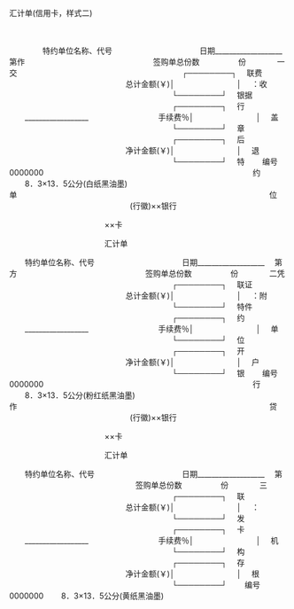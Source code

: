 



汇计单(信用卡，样式二)



 

　　


　　
　　特约单位名称、代号　　　　　　　　　　　 日期___________________　 第作
　　　　　　　　　　　　　　　　 签购单总份数　　　　　份　　　　一交
　　　　　　　　　　　　　　　　　　　　　┌────────┐　 联费
　　　　　　　　　　　　　　　总计金额(￥)│　　　　　　　　│　 ：收
　　　　　　　　　　　　　　　　　　　　　└────────┘　 银据
　　　　　　　　　　　　　　　　　　　　　┌────────┐　 行
　　__________________　　　　　　　　　手续费％│　　　　　　　　│　 盖
　　　　　　　　　　　　　　　　　　　　　└────────┘　 章
　　　　　　　　　　　　　　　　　　　　　┌────────┐　 后
　　　　　　　　　　　　　　　净计金额(￥)│　　　　　　　　│　 退
　　　　　　　　　　　　　　　　　　　　　└────────┘　 特
　　编号　0000000　　　　　　　　　　　　　　　　　　　　　　　　　　　约
　　8．3×13．5公分(白纸黑油墨)　　　　　　　　　　　　　　　　　　　　单
　　　　　　　　　　　　　　　　　　　　　　　　　　　　　　　　 位
　　
　　　　　　　　　　　　　 (行徽)××银行

　　　　　　　　　　　　 ××卡

　　　　　　　　　　　　 汇计单


　　特约单位名称、代号　　　　　　　　　　　 日期___________________　 第方
　　　　　　　　　　　　　　　　 签购单总份数　　　　　份　　　　二凭
　　　　　　　　　　　　　　　　　　　　　┌────────┐　 联证
　　　　　　　　　　　　　　　总计金额(￥)│　　　　　　　　│　 ：附
　　　　　　　　　　　　　　　　　　　　　└────────┘　 特件
　　　　　　　　　　　　　　　　　　　　　┌────────┐　 约
　　__________________　　　　　　　　　手续费％│　　　　　　　　│　 单
　　　　　　　　　　　　　　　　　　　　　└────────┘　 位
　　　　　　　　　　　　　　　　　　　　　┌────────┐　 开
　　　　　　　　　　　　　　　净计金额(￥)│　　　　　　　　│　 户
　　　　　　　　　　　　　　　　　　　　　└────────┘　 银
　　编号　0000000　　　　　　　　　　　　　　　　　　　　　　　　　　　行
　　8．3×13．5公分(粉红纸黑油墨)　　　　　　　　　　　　　　　　　　　作
　　　　　　　　　　　　　　　　　　　　　　　　　　　　　　　　 贷
　　
　　　　　　　　　　　　　 (行徽)××银行

　　　　　　　　　　　　 ××卡

　　　　　　　　　　　　 汇计单


　　特约单位名称、代号　　　　　　　　　　　 日期___________________　 第
　　　　　　　　　　　　　　　　 签购单总份数　　　　　份　　　　三
　　　　　　　　　　　　　　　　　　　　　┌────────┐　 联
　　　　　　　　　　　　　　　总计金额(￥)│　　　　　　　　│　 ：
　　　　　　　　　　　　　　　　　　　　　└────────┘　 发
　　　　　　　　　　　　　　　　　　　　　┌────────┐　 卡
　　__________________　　　　　　　　　手续费％│　　　　　　　　│　 机
　　　　　　　　　　　　　　　　　　　　　└────────┘　 构
　　　　　　　　　　　　　　　　　　　　　┌────────┐　 存
　　　　　　　　　　　　　　　净计金额(￥)│　　　　　　　　│　 根
　　　　　　　　　　　　　　　　　　　　　└────────┘
　　编号　0000000
　　8．3×13．5公分(黄纸黑油墨)
　　


　　